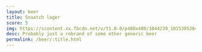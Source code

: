 ```yaml
---
layout: beer
title: Snaatch lager
score: 5
img: https://scontent.xx.fbcdn.net/v/t1.0-0/p480x480/1044239_10153053840773745_1317709767507240437_n.jpg?oh=d8989871d46efbd1d474f1c041a33e07&oe=58D18DF4
desc: Probably just a rebrand of some other generic beer
permalink: /beer/:title.html
---
```

